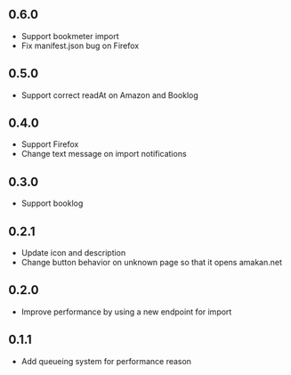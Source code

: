 ## 0.6.0
- Support bookmeter import
- Fix manifest.json bug on Firefox

## 0.5.0
- Support correct readAt on Amazon and Booklog

## 0.4.0
- Support Firefox
- Change text message on import notifications

## 0.3.0
- Support booklog

## 0.2.1
- Update icon and description
- Change button behavior on unknown page so that it opens amakan.net

## 0.2.0
- Improve performance by using a new endpoint for import

## 0.1.1
- Add queueing system for performance reason
